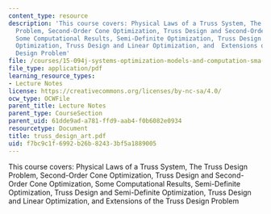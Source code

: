 ```yaml
---
content_type: resource
description: 'This course covers: Physical Laws of a Truss System, The Truss Design
  Problem, Second-Order Cone Optimization, Truss Design and Second-Order Cone Optimization,
  Some Computational Results, Semi-Definite Optimization, Truss Design and Semi-Definite
  Optimization, Truss Design and Linear Optimization, and  Extensions of the Truss
  Design Problem'
file: /courses/15-094j-systems-optimization-models-and-computation-sma-5223-spring-2004/f7bc9c1f6992b26b82433bf5a1889005_truss_design_art.pdf
file_type: application/pdf
learning_resource_types:
- Lecture Notes
license: https://creativecommons.org/licenses/by-nc-sa/4.0/
ocw_type: OCWFile
parent_title: Lecture Notes
parent_type: CourseSection
parent_uid: 61dde9ad-a781-ffd9-aab4-f0b6082e0934
resourcetype: Document
title: truss_design_art.pdf
uid: f7bc9c1f-6992-b26b-8243-3bf5a1889005
---
```

This course covers: Physical Laws of a Truss System, The Truss Design Problem, Second-Order Cone Optimization, Truss Design and Second-Order Cone Optimization, Some Computational Results, Semi-Definite Optimization, Truss Design and Semi-Definite Optimization, Truss Design and Linear Optimization, and  Extensions of the Truss Design Problem